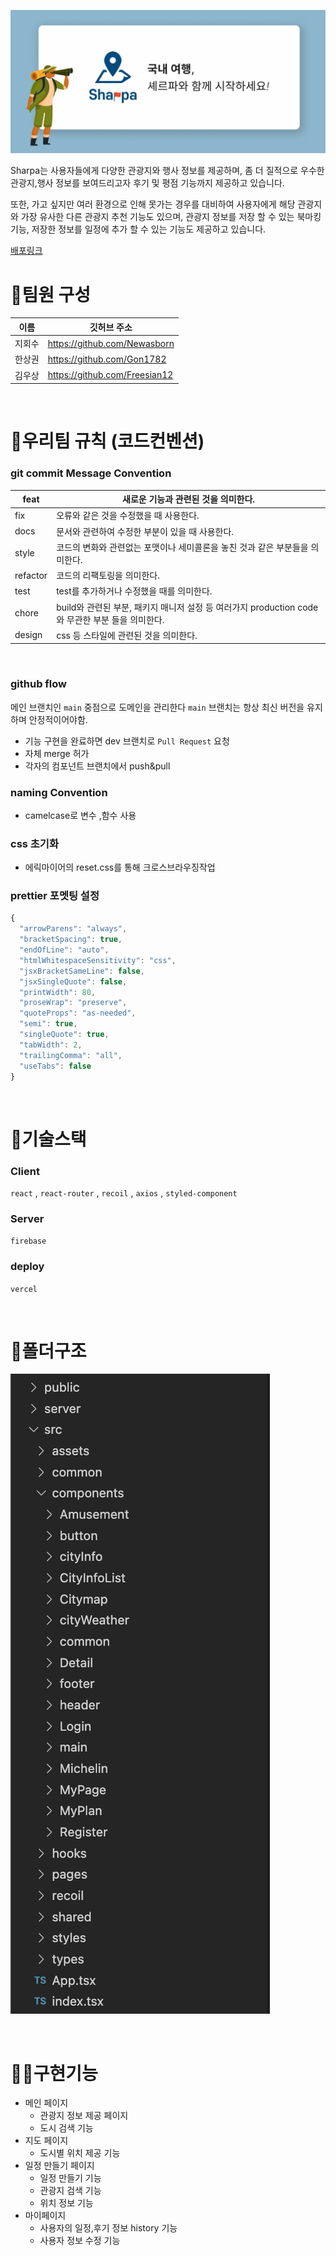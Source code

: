 ![](/public/image/banner.jpg)

Sharpa는 사용자들에게 다양한 관광지와 행사 정보를 제공하며,
좀 더 질적으로 우수한 관광지,행사 정보를 보여드리고자 후기 및 평점 기능까지 제공하고 있습니다.

또한, 가고 싶지만 여러 환경으로 인해 못가는 경우를 대비하여
사용자에게 해당 관광지와 가장 유사한 다른 관광지 추천 기능도 있으며,
관광지 정보를 저장 할 수 있는 북마킹 기능,
저장한 정보를 일정에 추가 할 수 있는 기능도 제공하고 있습니다.

[배포링크](https://www.sharpa.co.kr/)
<br />

# 👥팀원 구성

| 이름   | 깃허브 주소                   |
| ------ | ----------------------------- |
| 지회수 | https://github.com/Newasborn  |
| 한상권 | https://github.com/Gon1782    |
| 김우상 | https://github.com/Freesian12 |

<br />

# 🤝우리팀 규칙 (코드컨벤션)

### git commit Message Convention

| feat     | 새로운 기능과 관련된 것을 의미한다.                                                              |
| -------- | ------------------------------------------------------------------------------------------------ |
| fix      | 오류와 같은 것을 수정했을 때 사용한다.                                                           |
| docs     | 문서와 관련하여 수정한 부분이 있을 때 사용한다.                                                  |
| style    | 코드의 변화와 관련없는 포맷이나 세미콜론을 놓친 것과 같은 부분들을 의미한다.                     |
| refactor | 코드의 리팩토링을 의미한다.                                                                      |
| test     | test를 추가하거나 수정했을 때를 의미한다.                                                        |
| chore    | build와 관련된 부분, 패키지 매니저 설정 등 여러가지 production code와 무관한 부분 들을 의미한다. |
| design   | css 등 스타일에 관련된 것을 의미한다.                                                            |

<br />

### github flow

메인 브랜치인 `main` 중점으로 도메인을 관리한다
`main` 브랜치는 항상 최신 버전을 유지하며 안정적이어야함.

- 기능 구현을 완료하면 dev 브랜치로 `Pull Request` 요청
- 자체 merge 허가
- 각자의 컴포넌트 브랜치에서 push&pull

### naming Convention

- camelcase로 변수 ,함수 사용

### css 초기화

- 에릭마이어의 reset.css를 통해 크로스브라우징작업

### prettier 포멧팅 설정

```jsx
{
  "arrowParens": "always",
  "bracketSpacing": true,
  "endOfLine": "auto",
  "htmlWhitespaceSensitivity": "css",
  "jsxBracketSameLine": false,
  "jsxSingleQuote": false,
  "printWidth": 80,
  "proseWrap": "preserve",
  "quoteProps": "as-needed",
  "semi": true,
  "singleQuote": true,
  "tabWidth": 2,
  "trailingComma": "all",
  "useTabs": false
}
```

<br />

# 🔧기술스택

### Client

`react` , `react-router` , `recoil` , `axios` , `styled-component`

### Server

`firebase`

### deploy

`vercel`

<br />

# 📁폴더구조

![](/public/image/folderStructure.png)

<br />

# 👨‍💻구현기능

- 메인 페이지
  - 관광지 정보 제공 페이지
  - 도시 검색 기능
- 지도 페이지
  - 도시별 위치 제공 기능
- 일정 만들기 페이지
  - 일정 만들기 기능
  - 관광지 검색 기능
  - 위치 정보 기능
- 마이페이지
  - 사용자의 일정,후기 정보 history 기능
  - 사용자 정보 수정 기능
    <br />
